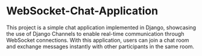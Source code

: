 # WebSocket-Chat-Application
This project is a simple chat application implemented in Django, showcasing the use of Django Channels to enable real-time communication through WebSocket connections. With this application, users can join a chat room and exchange messages instantly with other participants in the same room.
